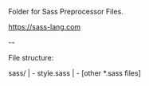 Folder for Sass Preprocessor Files.

https://sass-lang.com

--

File structure:

sass/
| - style.sass
| - [other *.sass files]
